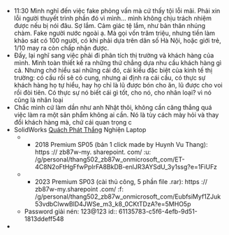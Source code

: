 - 11:30 Mình nghĩ đến việc fake phỏng vấn mà cứ thấy tội lỗi mãi. Phải xin lỗi người thuyết trình phần đó vì mình... mình không chịu trách nhiệm được nếu bị nói đâu. Sợ lắm. Cảm giác tệ lắm, như bản thân nhúng chàm. Fake người nước ngoài ạ. Mà gọi vốn trăm triệu, nhưng tiền làm khảo sát có 100 người, có khi phải dựa trên dân số Hà Nội, hoặc giới trẻ, 1/10 may ra còn chấp nhận được.
- Đấy, lại nghĩ sang việc phải đi phân tích thị trường và khách hàng của mình. Mình toàn thiết kế ra những thứ chẳng dựa nhu cầu khách hàng gì cả. Nhưng chớ hiểu sai những cái đó, cái kiểu đặc biệt của kinh tế thị trường: có cầu rồi sẽ có cung, nhưng ai định ra cái cầu, có thực sự khách hàng họ tự hiểu, hay họ chỉ là lũ được bón cho ăn, lũ được cho voi rồi đòi tiên. Có thực sự nó biết cái gì tốt, cho nó, cho nhân loại? vì nó cũng là nhân loại
- Chắc mình cứ làm dần như anh Nhật thôi, không cần căng thẳng quá việc làm ra một sản phẩm không ai cần. Nó là tùy cách mày hỏi và thay đổi khách hàng mà, chứ cái quan trọng c
- SolidWorks [Quách Phát Thắng](https://www.facebook.com/groups/226117783442787/user/100004638886412/?__cft__[0]=AZWkMwhSmmAVqy8suP0OiYA8rLsf7yIwpbVrWoQm6MCpr9vDu1uRSDFwLt22ZfBKVMeubl-75-8baXjqhZrDw0NzVZi-n252NDCNObvNDtH52CCqJM94-Bp3JTmjh12haOuFRY8suxdPjFQxRQZiFTKkFs3dwF0k0ID5wJOIC7w_4pv2ph9-Ypdu0xv-IqSfOKI&__tn__=R]-R) Nghiện Laptop
	- - 2018 Premium SP05 (bản 1 click made by Huynh Vu Thang): https :// zb87w-my. sharepoint. com/ :u: /g/personal/thang502_zb87w_onmicrosoft_com/ET-4C8N2oFtHgFfwPpIrFA8BkDB-enlJR3AYSdU_3y1ssg?e=1FiUFz
	- - 2023 Premium SP03 (cài thủ công, 5 phần file .rar): https :// zb87w-my.sharepoint .com/ :f: /g/personal/thang502_zb87w_onmicrosoft_com/EubfsiMyf1ZJuk53vdbClwwBlD4JWSe_m3_k8_0CKtTDzA?e=5MHO5p
	- Password giải nén: 123@123
	  id:: 61135783-c5f6-4efb-9d51-1813ddeff548
-